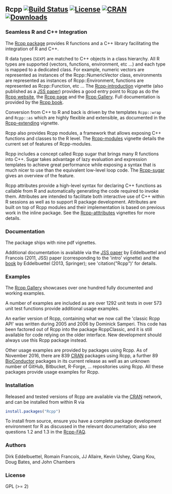 ## Rcpp [![Build Status](https://travis-ci.org/RcppCore/Rcpp.svg)](https://travis-ci.org/RcppCore/Rcpp) [![License](http://img.shields.io/badge/license-GPL%20%28%3E=%202%29-brightgreen.svg?style=flat)](http://www.gnu.org/licenses/gpl-2.0.html) [![CRAN](http://www.r-pkg.org/badges/version/Rcpp)](https://cran.r-project.org/package=Rcpp) [![Downloads](http://cranlogs.r-pkg.org/badges/Rcpp?color=brightgreen)](http://www.r-pkg.org/pkg/Rcpp)

### Seamless R and C++ Integration

The [Rcpp package](https://cran.r-project.org/package=Rcpp) provides R functions and a C++ library
facilitating the integration of R and C++.

R data types (`SEXP`) are matched to C++ objects in a class hierarchy.  All R
types are supported (vectors, functions, environment, etc ...)  and each
type is mapped to a dedicated class. For example, numeric vectors are
represented as instances of the Rcpp::NumericVector class, environments are
represented as instances of Rcpp::Environment, functions are represented as
Rcpp::Function, etc ... 
The
[Rcpp-introduction](https://cran.r-project.org/package=Rcpp/vignettes/Rcpp-introduction.pdf)
vignette (also published as a [JSS paper](http://www.jstatsoft.org/v40/i08/)) provides a good
entry point to Rcpp as do the [Rcpp website](http://www.rcpp.org), the
[Rcpp page](http://dirk.eddelbuettel.com/code/rcpp.html) and the 
[Rcpp Gallery](http://gallery.rcpp.org). Full documentation
is provided by the [Rcpp book](http://www.rcpp.org/book/).

Conversion from C++ to R and back is driven by the templates `Rcpp::wrap` 
and `Rcpp::as` which are highly flexible and extensible, as documented
in the [Rcpp-extending](https://cran.r-project.org/package=Rcpp/vignettes/Rcpp-extending.pdf) vignette.

Rcpp also provides Rcpp modules, a framework that allows exposing 
C++ functions and classes to the R level. The [Rcpp-modules](https://cran.r-project.org/package=Rcpp/vignettes/Rcpp-modules.pdf) vignette
details the current set of features of Rcpp-modules. 

Rcpp includes a concept called Rcpp sugar that brings many R functions
into C++. Sugar takes advantage of lazy evaluation and expression templates
to achieve great performance while exposing a syntax that is much nicer
to use than the equivalent low-level loop code. The [Rcpp-sugar](https://cran.r-project.org/package=Rcpp/vignettes/Rcpp-sugar.pdf)
gives an overview of the feature.

Rcpp attributes provide a high-level syntax for declaring C++
functions as callable from R and automatically generating the code
required to invoke them.  Attributes are intended to facilitate both
interactive use of C++ within R sessions as well as to support R
package development. Attributes are built on top of Rcpp modules and
their implementation is based on previous work in the inline package.
See the [Rcpp-atttributes](https://cran.r-project.org/package=Rcpp/vignettes/Rcpp-attributes.pdf) vignettes for more details. 

### Documentation 

The package ships with nine pdf vignettes. 

Additional documentation is available via the 
[JSS paper](http://www.jstatsoft.org/v40/i08/) by Eddelbuettel and
Francois (2011, JSS) paper (corresponding to the 'intro' vignette) 
and the [book](http://www.rcpp.org/book) by Eddelbuettel (2013, Springer); 
see 'citation("Rcpp")' for details.

### Examples

The [Rcpp Gallery](http://gallery.rcpp.org) showcases over one hundred fully
documented and working examples.

A number of examples are included as are over 1292 unit tests in over 573 unit
test functions provide additional usage examples.

An earlier version of Rcpp, containing what we now call the 'classic Rcpp
API' was written during 2005 and 2006 by Dominick Samperi.  This code has
been factored out of Rcpp into the package RcppClassic, and it is still
available for code relying on the older interface. New development should 
always use this Rcpp package instead.

Other usage examples are provided by packages using Rcpp. As of November 2016,
there are 839 [CRAN](https://cran.r-project.org) packages using Rcpp, a further
89 [BioConductor](http://www.bioconductor.org) packages in its current release
as well as an unknown number of GitHub, Bitbucket, R-Forge, ... repositories
using Rcpp.  All these packages provide usage examples for Rcpp.


### Installation

Released and tested versions of Rcpp are available via the
[CRAN](https://cran.r-project.org) network, and can be installed from within R via 

```R
install.packages("Rcpp")
```

To install from source, ensure you have a complete package development
environment for R as discussed in the relevant documentation; also see
questions 1.2 and 1.3 in the
[Rcpp-FAQ](https://cran.r-project.org/package=Rcpp/vignettes/Rcpp-FAQ.pdf).

### Authors

Dirk Eddelbuettel, Romain Francois, JJ Allaire, Kevin Ushey, Qiang Kou, Doug
Bates, and John Chambers 

### License

GPL (>= 2)
